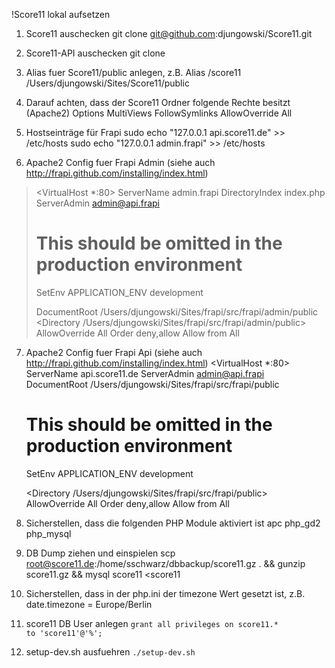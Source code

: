 !Score11 lokal aufsetzen
1. Score11 auschecken
git clone git@github.com:djungowski/Score11.git

2. Score11-API auschecken
git clone 

3. Alias fuer Score11/public anlegen, z.B.
Alias /score11 /Users/djungowski/Sites/Score11/public

4. Darauf achten, dass der Score11 Ordner folgende Rechte besitzt (Apache2)
Options MultiViews FollowSymlinks
AllowOverride All

5. Hostseinträge für Frapi
sudo echo "127.0.0.1 api.score11.de" >> /etc/hosts
sudo echo "127.0.0.1 admin.frapi" >> /etc/hosts

6. Apache2 Config fuer Frapi Admin (siehe auch http://frapi.github.com/installing/index.html)
><VirtualHost *:80>
>    ServerName admin.frapi
>    DirectoryIndex index.php
>    ServerAdmin admin@api.frapi
>
>    # This should be omitted in the production environment
>    SetEnv APPLICATION_ENV development
>
>    DocumentRoot /Users/djungowski/Sites/frapi/src/frapi/admin/public
>    <Directory /Users/djungowski/Sites/frapi/src/frapi/admin/public>
>        AllowOverride All
>        Order deny,allow
>        Allow from All
>    </Directory>
></VirtualHost>

7. Apache2 Config fuer Frapi Api (siehe auch http://frapi.github.com/installing/index.html)
<VirtualHost *:80>
    ServerName api.score11.de
    ServerAdmin admin@api.frapi
    DocumentRoot /Users/djungowski/Sites/frapi/src/frapi/public

    # This should be omitted in the production environment
    SetEnv APPLICATION_ENV development

    <Directory /Users/djungowski/Sites/frapi/src/frapi/public>
        AllowOverride All
        Order deny,allow
        Allow from All
    </Directory>
</VirtualHost>

8. Sicherstellen, dass die folgenden PHP Module aktiviert ist
apc
php_gd2
php_mysql

9. DB Dump ziehen und einspielen
scp root@score11.de:/home/sschwarz/dbbackup/score11.gz . && gunzip score11.gz && mysql score11 <score11

10. Sicherstellen, dass in der php.ini der timezone Wert gesetzt ist, z.B.
date.timezone = Europe/Berlin

11. score11 DB User anlegen
<code>grant all privileges on score11.* to 'score11'@'%';</code>

12. setup-dev.sh ausfuehren
<code>./setup-dev.sh</code>
